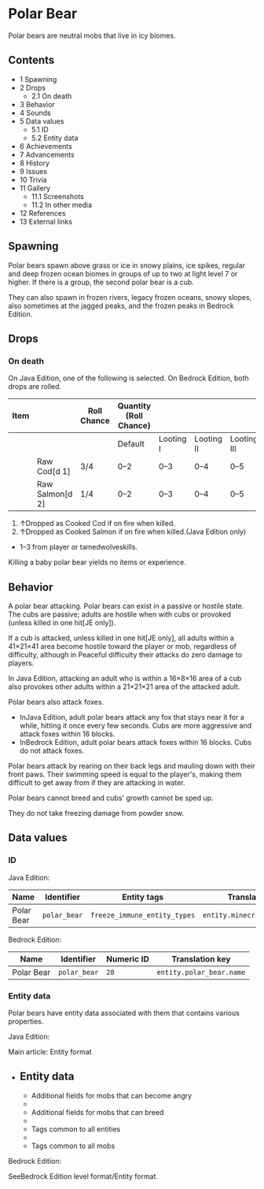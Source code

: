 # Polar Bear
Polar bears are neutral mobs that live in icy biomes.

## Contents
- 1 Spawning
- 2 Drops
	- 2.1 On death
- 3 Behavior
- 4 Sounds
- 5 Data values
	- 5.1 ID
	- 5.2 Entity data
- 6 Achievements
- 7 Advancements
- 8 History
- 9 Issues
- 10 Trivia
- 11 Gallery
	- 11.1 Screenshots
	- 11.2 In other media
- 12 References
- 13 External links

## Spawning
Polar bears spawn above grass or ice in snowy plains, ice spikes, regular and deep frozen ocean biomes in groups of up to two at light level 7 or higher. If there is a group, the second polar bear is a cub.

They can also spawn in frozen rivers, legacy frozen oceans, snowy slopes, also sometimes at the jagged peaks, and the frozen peaks in Bedrock Edition.

## Drops
### On death
On Java Edition, one of the following is selected. On Bedrock Edition, both drops are rolled.

| Item |                 | Roll Chance | Quantity (Roll Chance) |           |            |             |
|------|-----------------|-------------|------------------------|-----------|------------|-------------|
|      |                 |             | Default                | Looting I | Looting II | Looting III |
|      | Raw Cod[d 1]    | 3/4         | 0–2                    | 0–3       | 0–4        | 0–5         |
|      | Raw Salmon[d 2] | 1/4         | 0–2                    | 0–3       | 0–4        | 0–5         |

1. ↑Dropped as Cooked Cod if on fire when killed.
2. ↑Dropped as Cooked Salmon if on fire when killed.(Java Edition only)

- 1–3 from player or tamedwolveskills.

Killing a baby polar bear yields no items or experience.

## Behavior
A polar bear attacking.
Polar bears can exist in a passive or hostile state. The cubs are passive; adults are hostile when with cubs or provoked (unless killed in one hit‌[JE  only]).

If a cub is attacked, unless killed in one hit‌[JE  only], all adults within a 41×21×41 area become hostile toward the player or mob, regardless of difficulty, although in Peaceful difficulty their attacks do zero damage to players.

In Java Edition, attacking an adult who is within a 16×8×16 area of a cub also provokes other adults within a 21×21×21 area of the attacked adult.

Polar bears also attack foxes.

- InJava Edition, adult polar bears attack any fox that stays near it for a while, hitting it once every few seconds. Cubs are more aggressive and attack foxes within 16 blocks.
- InBedrock Edition, adult polar bears attack foxes within 16 blocks. Cubs do not attack foxes.

Polar bears attack by rearing on their back legs and mauling down with their front paws. Their swimming speed is equal to the player's, making them difficult to get away from if they are attacking in water.

Polar bears cannot breed and cubs' growth cannot be sped up.

They do not take freezing damage from powder snow.

## Data values
### ID
Java Edition:

| Name       | Identifier   | Entity tags                  | Translation key               |
|------------|--------------|------------------------------|-------------------------------|
| Polar Bear | `polar_bear` | `freeze_immune_entity_types` | `entity.minecraft.polar_bear` |

Bedrock Edition:

| Name       | Identifier   | Numeric ID | Translation key          |
|------------|--------------|------------|--------------------------|
| Polar Bear | `polar_bear` | `28`       | `entity.polar_bear.name` |

### Entity data
Polar bears have entity data associated with them that contains various properties.

Java Edition:

Main article: Entity format
- Entity data
	- 
	- Additional fields for mobs that can become angry
	- 
	- Additional fields for mobs that can breed
	- 
	- Tags common to all entities
	- 
	- Tags common to all mobs

Bedrock Edition:

SeeBedrock Edition level format/Entity format.

